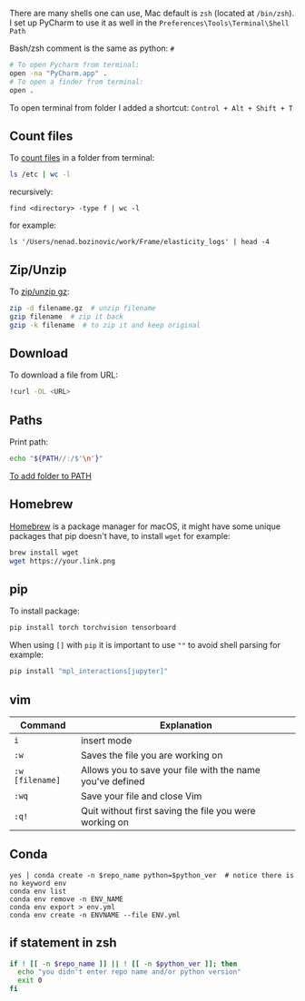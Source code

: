 There are many shells one can use, Mac default is `zsh` (located at `/bin/zsh`). I set up PyCharm to use it as well in the `Preferences\Tools\Terminal\Shell Path`

Bash/zsh comment is the same as python: `#`

```zsh
# To open Pycharm from terminal:
open -na "PyCharm.app" .
# To open a finder from terminal:
open .
```

To open terminal from folder I added a shortcut:
`Control + Alt + Shift + T`


## Count files

To [count files](https://devconnected.com/how-to-count-files-in-directory-on-linux/) in a folder from terminal:
```zsh
ls /etc | wc -l
```
recursively:
```
find <directory> -type f | wc -l
```

for example:
```
ls '/Users/nenad.bozinovic/work/Frame/elasticity_logs' | head -4
```

## Zip/Unzip

To [zip/unzip gz](https://www.cyberciti.biz/faq/unpacking-or-uncompressing-gz-files/):

```zsh
zip -d filename.gz  # unzip filename
gzip filename  # zip it back
gzip -k filename  # to zip it and keep original
```

## Download

To download a file from URL:
```zsh
!curl -OL <URL>
```

## Paths

Print path:

```zsh
echo "${PATH//:/$'\n'}"
```

[To add folder to PATH](https://www.cyberciti.biz/faq/appleosx-bash-unix-change-set-path-environment-variable/)


## Homebrew

[Homebrew](https://brew.sh/) is a package manager for macOS, it might have some unique packages that pip doesn't have, to install `wget` for example:

```zsh
brew install wget
wget https://your.link.png
```

## pip

To install package:
```zsh
pip install torch torchvision tensorboard
```

When using `[]` with `pip` it is important to use `""` to avoid shell parsing for example:
```zsh
pip install "mpl_interactions[jupyter]"
```

## vim


| Command | Explanation |
| -| - | 
| `i`  |      insert mode |
| `:w`  |   Saves the file you are working on | 
| `:w [filename]` | Allows you to save your file with the name you've defined |
| `:wq` | Save your file and close Vim |
| `:q!` | Quit without first saving the file you were working on |

## Conda

```
yes | conda create -n $repo_name python=$python_ver  # notice there is no keyword env
conda env list
conda env remove -n ENV_NAME
conda env export > env.yml
conda env create -n ENVNAME --file ENV.yml
```


## if statement in zsh

```zsh
if ! [[ -n $repo_name ]] || ! [[ -n $python_ver ]]; then  
  echo "you didn't enter repo name and/or python version"  
  exit 0  
fi
```
